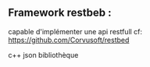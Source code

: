 ## Framework restbeb :
capable d'implémenter une api restfull 
cf: https://github.com/Corvusoft/restbed

c++ json bibliothèque